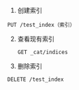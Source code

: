 1. 创建索引 
  ```
  PUT /test_index（索引）
  ```
2. 查看现有索引
	```
	GET _cat/indices
	```
3. 删除索引
  ```
  DELETE /test_index
  ```

